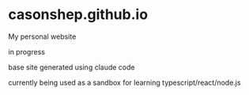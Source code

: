 # casonshep.github.io
My personal website


in progress

base site generated using claude code

currently being used as a sandbox for learning typescript/react/node.js
